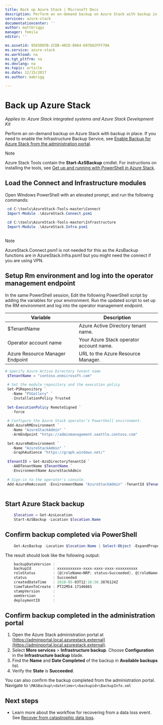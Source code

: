 ```yaml
---
title: Back up Azure Stack | Microsoft Docs
description: Perform an on-demand backup on Azure Stack with backup in place.
services: azure-stack
documentationcenter: ''
author: mattbriggs
manager: femila
editor: ''

ms.assetid: 9565DDFB-2CDB-40CD-8964-697DA2FFF70A
ms.service: azure-stack
ms.workload: na
ms.tgt_pltfrm: na
ms.devlang: na
ms.topic: article
ms.date: 12/15/2017
ms.author: mabrigg

---
```

# Back up Azure Stack

*Applies to: Azure Stack integrated systems and Azure Stack Development Kit*

Perform an on-demand backup on Azure Stack with backup in place. If you need to enable the Infrastructure Backup Service, see [Enable Backup for Azure Stack from the administration portal](azure-stack-backup-enable-backup-console.md).

> [!Note]  
>  Azure Stack Tools contain the **Start-AzSBackup** cmdlet. For instructions on installing the tools, see [Get up and running with PowerShell in Azure Stack](https://docs.microsoft.com/azure/azure-stack/azure-stack-powershell-configure-quickstart).

##  Load the Connect and Infrastructure modules

Open Windows PowerShell with an elevated prompt, and run the following commands:

   ```powershell
    cd C:\tools\AzureStack-Tools-master\Connect
    Import-Module .\AzureStack.Connect.psm1
    
    cd C:\tools\AzureStack-Tools-master\Infrastructure
    Import-Module .\AzureStack.Infra.psm1 
    
   ```
> [!NOTE]
> AzureStack.Connect.psm1 is not needed for this as the AzsBackup functions are in AzureStack.Infra.psm1 but you might need the connect if you are using VPN.

##  Setup Rm environment and log into the operator management endpoint

In the same PowerShell session, Edit the following PowerShell script by adding the variables for your environment. Run the updated script to set up the RM environment and log into the operator management endpoint.

| Variable    | Description |
|---          |---          |
| $TenantName | Azure Active Directory tenant name. |
| Operator account name        | Your Azure Stack operator account name. |
| Azure Resource Manager Endpoint | URL to the Azure Resource Manager. |

   ```powershell
   # Specify Azure Active Directory tenant name
    $TenantName = "contoso.onmicrosoft.com"
    
    # Set the module repository and the execution policy
    Set-PSRepository `
      -Name "PSGallery" `
      -InstallationPolicy Trusted
    
    Set-ExecutionPolicy RemoteSigned `
      -force
    
    # Configure the Azure Stack operator’s PowerShell environment.
    Add-AzureRMEnvironment `
      -Name "AzureStackAdmin" `
      -ArmEndpoint "https://adminmanagement.seattle.contoso.com"
    
    Set-AzureRmEnvironment `
      -Name "AzureStackAdmin" `
      -GraphAudience "https://graph.windows.net/"
    
    $TenantID = Get-AzsDirectoryTenantId `
      -AADTenantName $TenantName `
      -EnvironmentName AzureStackAdmin
    
    # Sign-in to the operator's console.
    Add-AzureRmAccount -EnvironmentName "AzureStackAdmin" -TenantId $TenantID
    
   ```


## Start Azure Stack backup

```powershell
    $location = Get-AzsLocation
    Start-AzSBackup -Location $location.Name
```


## Confirm backup completed via PowerShell

```powershell
    Get-AzsBackup -Location $location.Name | Select-Object -ExpandProperty BackupInfo
```

The result should look like the following output:

```powershell
    backupDataVersion :
    backupId          : xxxxxxxxxxx-xxxx-xxxx-xxxx-xxxxxxxxxx
    roleStatus        : {@{roleName=NRP; status=Succeeded}, @{roleName=SRP; status=Succeeded}, @{roleName=CRP; status=Succeeded}, @{roleName=KeyVaultInternalControlPlane; status=Succeeded}...}
    status            : Succeeded
    createdDateTime   : 2018-05-03T12:16:50.3876124Z
    timeTakenToCreate : PT22M54.1714666S
    stampVersion      :
    oemVersion        :
    deploymentID      :
```

## Confirm backup completed in the administration portal

1. Open the Azure Stack administration portal at [https://adminportal.local.azurestack.external](https://adminportal.local.azurestack.external).
2. Select **More services** > **Infrastructure backup**. Choose **Configuration** in the **Infrastructure backup** blade.
3. Find the **Name** and **Date Completed** of the backup in **Available backups** list.
4. Verify the **State** is **Succeeded**.

You can also confirm the backup completed from the administration portal. Navigate to `\MASBackup\<datetime>\<backupid>\BackupInfo.xml`

## Next steps

- Learn more about the workflow for recovering from a data loss event. See [Recover from catastrophic data loss](azure-stack-backup-recover-data.md).
